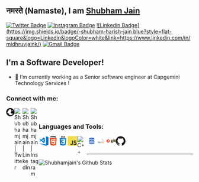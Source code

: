 ## नमस्ते (Namaste), I am [Shubham Jain](https://shubhamjain45.github.io/)
[![Twitter Badge](https://img.shields.io/badge/-@shubhamjain4696-1ca0f1?style=flat-square&labelColor=1ca0f1&logo=twitter&logoColor=white&link=https://twitter.com/shubhamjain4696)](https://twitter.com/shubhamjain4696) 
[![Instagram Badge](https://img.shields.io/badge/-@shubham_h_jain?style=flat-square&labelColor=F44747&logo=instagram&logoColor=white&link=https://instagram.com/shubham_h_jain)](https://instagram.com/shubham_h_jain) 
[![Linkedin Badge](https://img.shields.io/badge/-shubham-harish-jain blue?style=flat-square&logo=Linkedin&logoColor=white&link=https://www.linkedin.com/in/midhruvjaink/)](https://www.linkedin.com/in/shubham-harish-jain/)
[![Gmail Badge](https://img.shields.io/badge/-shubhamjain4696@gmail.com-c14438?style=flat-square&logo=Gmail&logoColor=white&link=mailto:dhruvjainpenny@gmail.com)](mailto:shubhamjain4696@gmail.com)
<!--### [Hi <img src="https://raw.githubusercontent.com/ABSphreak/ABSphreak/master/gifs/Hi.gif" width="30px"> I am Shubham Jain](https://shubhamjain45.github.io/) -->

## I'm a Software Developer!
- 🔭 I’m currently working as a Senior software engineer at Capgemini Technology Services !


### Connect with me:

[<img align="left" alt="Shubhamjain-portfolio" width="22px" src="https://raw.githubusercontent.com/iconic/open-iconic/master/svg/globe.svg" />][website]
[<img align="left" alt="Shubhamjain | Twitter" width="22px" src="https://cdn.jsdelivr.net/npm/simple-icons@v3/icons/twitter.svg" />][twitter]
[<img align="left" alt="Shubhamjain | LinkedIn" width="22px" src="https://cdn.jsdelivr.net/npm/simple-icons@v3/icons/linkedin.svg" />][linkedin]
[<img align="left" alt="Shubhamjain | Instagram" width="22px" src="https://cdn.jsdelivr.net/npm/simple-icons@v3/icons/instagram.svg" />][instagram]

<br />

### Languages and Tools:

<img align="left" alt="Visual Studio Code" width="26px" src="https://raw.githubusercontent.com/github/explore/80688e429a7d4ef2fca1e82350fe8e3517d3494d/topics/visual-studio-code/visual-studio-code.png" />
<img align="left" alt="HTML5" width="26px" src="https://raw.githubusercontent.com/github/explore/80688e429a7d4ef2fca1e82350fe8e3517d3494d/topics/html/html.png" />
<img align="left" alt="CSS3" width="26px" src="https://raw.githubusercontent.com/github/explore/80688e429a7d4ef2fca1e82350fe8e3517d3494d/topics/css/css.png" />
<img align="left" alt="JavaScript" width="26px" src="https://raw.githubusercontent.com/github/explore/80688e429a7d4ef2fca1e82350fe8e3517d3494d/topics/javascript/javascript.png" />
<img align="left" alt="C++" width="26px" src="https://i.pinimg.com/originals/99/f8/87/99f887833c475448723d3c9ac16c179b.png" />
<img align="left" alt="SQL" width="26px" src="https://raw.githubusercontent.com/github/explore/80688e429a7d4ef2fca1e82350fe8e3517d3494d/topics/sql/sql.png" />
<img align="left" alt="MySQL" width="26px" src="https://raw.githubusercontent.com/github/explore/80688e429a7d4ef2fca1e82350fe8e3517d3494d/topics/mysql/mysql.png" />
<img align="left" alt="Git" width="26px" src="https://raw.githubusercontent.com/github/explore/80688e429a7d4ef2fca1e82350fe8e3517d3494d/topics/git/git.png" />
<img align="left" alt="GitHub" width="26px" src="https://raw.githubusercontent.com/github/explore/78df643247d429f6cc873026c0622819ad797942/topics/github/github.png" />
<br />
<br />

---


<img align="left" alt="Shubhamjain's Github Stats" src="https://github-readme-stats.codestackr.vercel.app/api?username=Shubhamjain45&show_icons=true&hide_border=true" />

[website]: https://shubhamjain45.github.io/
[twitter]: https://twitter.com/shubhamjain4696
[instagram]: https://www.instagram.com/shubham_h_jain/
[linkedin]: https://www.linkedin.com/in/shubham-harish-jain/
